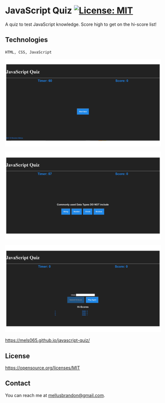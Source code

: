 # JavaScript Quiz [![License: MIT](https://img.shields.io/badge/License-MIT-yellow.svg)](https://opensource.org/licenses/MIT)

A quiz to test JavaScript knowledge. Score high to get on the hi-score list!

## Technologies

`HTML, CSS, JavaScript`

![](assets/images/screenshots/screenshot1.png)

![](assets/images/screenshots/screenshot2.png)

![](assets/images/screenshots/screenshot3.png)

https://mels065.github.io/javascript-quiz/

## License

https://opensource.org/licenses/MIT

## Contact

You can reach me at mellusbrandon@gmail.com.
